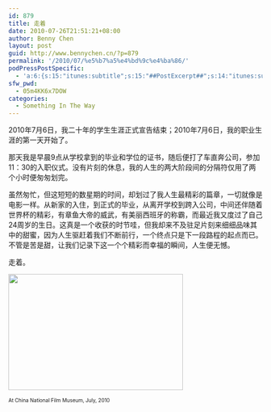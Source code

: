 ```yaml
---
id: 879
title: 走着
date: 2010-07-26T21:51:21+08:00
author: Benny Chen
layout: post
guid: http://www.bennychen.cn/?p=879
permalink: '/2010/07/%e5%b7%a5%e4%bd%9c%e4%ba%86/'
podPressPostSpecific:
  - 'a:6:{s:15:"itunes:subtitle";s:15:"##PostExcerpt##";s:14:"itunes:summary";s:15:"##PostExcerpt##";s:15:"itunes:keywords";s:17:"##WordPressCats##";s:13:"itunes:author";s:10:"##Global##";s:15:"itunes:explicit";s:7:"Default";s:12:"itunes:block";s:7:"Default";}'
sfw_pwd:
  - 05m4KK6x7DOW
categories:
  - Something In The Way
---
```

2010年7月6日，我二十年的学生生涯正式宣告结束；2010年7月6日，我的职业生涯的第一天开始了。

那天我是早晨9点从学校拿到的毕业和学位的证书，随后便打了车直奔公司，参加11：30的入职仪式。没有片刻的休息，我的人生的两大阶段间的分隔符仅用了两个小时便匆匆划完。

虽然匆忙，但这短短的数星期的时间，却划过了我人生最精彩的篇章，一切就像是电影一样。从新家的入住，到正式的毕业，从离开学校到跨入公司，中间还伴随着世界杯的精彩，有章鱼大帝的威武，有美丽西班牙的称霸，而最近我又度过了自己24周岁的生日。这真是一个收获的时节哇，但我却来不及驻足片刻来细细品味其中的甜蜜，因为人生驱赶着我们不断前行，一个终点只是下一段路程的起点而已。不管是苦是甜，让我们记录下这一个个精彩而幸福的瞬间，人生便无憾。

走着。

<a href="http://www.bennychen.cn/wp-content/uploads/2010/07/72CC2AE60C524B0C155E1C6C754D00AD_800.jpg" class="highslide-image" onclick="return hs.expand(this);"><img class="size-full wp-image-885 alignnone" title="at National Film Museum" src="http://www.bennychen.cn/wp-content/uploads/2010/07/72CC2AE60C524B0C155E1C6C754D00AD_800.jpg" alt="" width="346" height="230" srcset="http://www.bennychen.cn/wp-content/uploads/2010/07/72CC2AE60C524B0C155E1C6C754D00AD_800.jpg 800w, http://www.bennychen.cn/wp-content/uploads/2010/07/72CC2AE60C524B0C155E1C6C754D00AD_800-300x199.jpg 300w, http://www.bennychen.cn/wp-content/uploads/2010/07/72CC2AE60C524B0C155E1C6C754D00AD_800-450x300.jpg 450w" sizes="(max-width: 346px) 100vw, 346px" /></a>

<p style="font-size: x-small;">
  At China National Film Museum, July, 2010
</p>